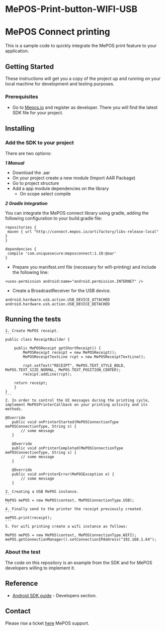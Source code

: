 # MePOS-Print-button-WIFI-USB

# MePOS Connect printing

This is a sample code to quickly integrate the MePOS print feature to your application.

## Getting Started

These instructions will get you a copy of the project up and running on your local machine for development and testing purposes.

### Prerequisites

* Go to [Mepos.io](http://mepos.io/developers) and register as developer. There you will find the latest SDK file for your project.

## Installing

### Add the SDK to your project

There are two options:

***1 Manual***

- Download the .aar
- On your project create a new module (Import AAR Package)
- Go to project structure
- Add a app module dependencies on the library
    - On scope select compile

***2 Gradle Integration***

  You can integrate the MePOS connect library using gradle, adding the following configuration to your build.gradle file:

```
repositories {
 maven { url "http://connect.mepos.io/artifactory/libs-release-local" }
}
```

```
dependencies {
 compile 'com.uniquesecure:meposconnect:1.18:@aar'
}
```

* Prepare you manifest.xml file (necessary for wifi-printing) and include the following line:
```
<uses-permission android:name="android.permission.INTERNET" />
```
* Create a BroadcastReceiver for the USB device.

```
android.hardware.usb.action.USB_DEVICE_ATTACHED
android.hardware.usb.action.USB_DEVICE_DETACHED
```

## Running the tests
~~~
1. Create MePOS receipt.
```
public class ReceiptBuilder {

    public MePOSReceipt getShortReceipt() {
        MePOSReceipt receipt = new MePOSReceipt();
        MePOSReceiptTextLine rcpt = new MePOSReceiptTextLine();

        rcpt.setText("RECEIPT", MePOS.TEXT_STYLE_BOLD, MePOS.TEXT_SIZE_NORMAL, MePOS.TEXT_POSITION_CENTER);
        receipt.addLine(rcpt);

    return receipt;
    }
}
```
2. In order to control the UI messages during the printing cycle, implement MePOSPrinterCallback on your printing activity and its methods.
~~~
```
@Override
   public void onPrinterStarted(MePOSConnectionType mePOSConnectionType, String s) {
       // some message
   }

   @Override
   public void onPrinterCompleted(MePOSConnectionType mePOSConnectionType, String s) {
       // some message
   }

   @Override
   public void onPrinterError(MePOSException e) {
       // some message
   }
```
~~~
3. Creating a USB MePOS instance.
```
MePOS mePOS = new MePOS(context, MePOSConnectionType.USB);
```
4. Finally send to the printer the receipt previously created.
```
mePOS.print(receipt);
```
5. For wifi printing create a wifi instance as follows:
~~~
```
MePOS mePOS = new MePOS(context, MePOSConnectionType.WIFI);
mePOS.getConnectionManager().setConnectionIPAddress("192.168.1.64");
```


### About the test

The code on this repository is an example from the SDK and for MePOS developers willing to implement it.

## Reference

* [Android SDK guide](http://mepos.io/) - Developers section.


## Contact

Please rise a ticket [here](https://mepos.zendesk.com/hc/en-us/requests/new) MePOS support.

